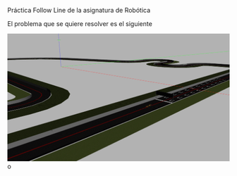 Práctica Follow Line de la asignatura de Robótica

El problema que se quiere resolver es el siguiente

![Problema](https://github.com/johnbyrs/Rob-tica/blob/master/Follow_Line/imgs/problema.png)
o
